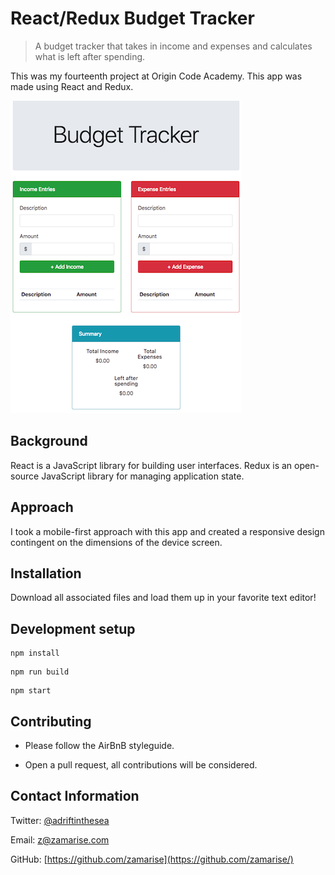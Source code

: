 # React/Redux Budget Tracker

> A budget tracker that takes in income and expenses and calculates what is left after spending.

This was my fourteenth project at Origin Code Academy. This app was made using React and Redux.

![](budget-tracker.png)

## Background

React is a JavaScript library for building user interfaces. Redux is an open-source JavaScript library for managing application state.

## Approach

I took a mobile-first approach with this app and created a responsive design contingent on the dimensions of the device screen.

## Installation

Download all associated files and load them up in your favorite text editor!

## Development setup

```
npm install
```

```
npm run build
```

```
npm start
```

## Contributing

- Please follow the AirBnB styleguide.

- Open a pull request, all contributions will be considered.

## Contact Information

Twitter: [@adriftinthesea](https://twitter.com/adriftinthesea)

Email: z@zamarise.com

GitHub: [https://github.com/zamarise](https://github.com/zamarise/)
